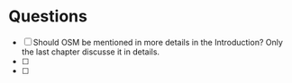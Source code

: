 # Questions

 - [ ] Should OSM be mentioned in more details in the Introduction? Only the last chapter discusse it in details.
 - [ ] 
 - [ ] 

